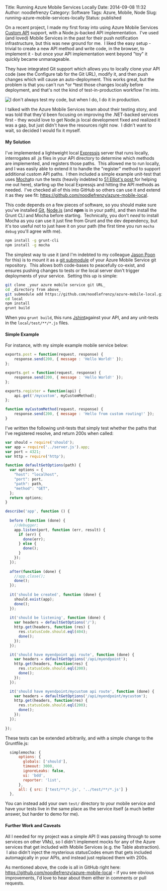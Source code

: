 Title: Running Azure Mobile Services Locally
Date: 2014-09-08 11:32
Author: noodlefrenzy
Category: Software
Tags: Azure, Mobile, Node
Slug: running-azure-mobile-services-locally
Status: published

On a recent project, I made my first foray into using Azure Mobile
Services [Custom
API](http://weblogs.asp.net/scottgu/windows-azure-major-updates-for-mobile-backend-development "Azure Custom API Announcement")
support, with a Node.js-backed API implementation.  I've used (and
loved) Mobile Services in the past for their push notification
infrastructure, but this was new ground for me.  I liked the easy
setup - trivial to create a new API method and write code, in the
browser, to implement it - but once your API implementation went beyond
"toy" it quickly became unmanageable.

They have integrated
Git support which allows you to locally clone your API code (see the
Configure tab for the Git URL), modify it, and then push changes which
will cause an auto-deployment. This works great, but the problem is that
you can't run *or *test those changes locally before deployment,
and that's not the kind of test-in-production workflow I'm into.

![I don't always test my code, but when I do, I do it in production.]({filename}/images/test_in_production.jpg)

I talked with the Azure Mobile Services team about their testing story,
and was told that they'd been focusing on improving the .NET-backed
services first - they would love to get Node.js local development fixed
and realized it was a gap, but just didn't have the resources right now.
 I didn't want to wait, so decided I would fix it myself.

#### My Solution

I've implemented a lightweight
local [Expressjs](http://expressjs.com/ "ExpressJs Home") server that
runs locally, interrogates all .js files in your API directory to
determine which methods are implemented, and registers those paths.
 This allowed me to run locally, and I was easily able to extend it to
handle the "register" method to support additional custom API paths.  I
then included a simple example unit-test that uses
[Mocha](http://visionmedia.github.io/mocha/ "Mocha Home")to run the
tests (heavily indebted to [51 Elliot's
post](http://51elliot.blogspot.com/2013/08/testing-expressjs-rest-api-with-mocha.html "Expressjs Testing With Mocha")[ ](http://51elliot.blogspot.com/2013/08/testing-expressjs-rest-api-with-mocha.html)for
helping me out here), starting up the local Expressjs and hitting the
API methods as needed.  I've checked all of this into GitHub so others
can use it and extend it as they see
fit: <https://github.com/noodlefrenzy/azure-mobile-local>.

This code depends on a few pieces of software, so you should make sure
you've installed
[Git](https://help.github.com/articles/set-up-git "Setting Up Git"),
[Node.js](http://nodejs.org/) (and **npm** is in your path), and then
install the Grunt CLI and Mocha before starting.  Technically, you
don't *need* to install Mocha as you can use it just fine from Grunt and
the dev dependency, but it's too useful not to just have it on your path
(the first time you run `mocha debug` you'll agree with me).

```bash
npm install -g grunt-cli
npm install -g mocha
```

The simplest way to use it (and I'm indebted to my colleague [Jason
Poon](http://jasonpoon.ca) for this) is to mount it as a [git
submodule](http://git-scm.com/docs/git-submodule "Git Submodule Documentation")
of your Azure Mobile Service git repository.  This allows both
code-bases to peacefully co-exist, and ensures pushing changes to tests
or the local server don't trigger deployments of your service.  Setting
this up is simple:

```bash
git clone _your azure mobile service git URL_
cd _directory from above_
git submodule add https://github.com/noodlefrenzy/azure-mobile-local.git local
cd local
npm install
grunt build
```

When you `grunt build`, this runs
[Jshint](http://www.jshint.com/ "JSHint Home")against your API, and any
unit-tests in the `local/test/**/*.js` files.

#### Simple Example

For instance, with my simple example mobile service below:

```js
exports.post = function(request, response) {
    response.send(200, { message : 'Hello World!' });
};

exports.get = function(request, response) {
    response.send(200, { message : 'Hello World!' });
};

exports.register = function(api) {
    api.get('/mycustom', myCustomMethod);
};

function myCustomMethod(request, response) {
    response.send(200, { message : 'Hello from custom routing!' });
}
```

I've written the following unit-tests that simply test whether the paths
that I've registered resolve, and return 200s when called:

```js
var should = require('should');
var app = require('../server.js').app;
var port = 4321;
var http = require('http');

function defaultGetOptions(path) {
  var options = {
    "host": "localhost",
    "port": port,
    "path": path,
    "method": "GET",
  };
  return options;
}

describe('app', function () {
 
  before (function (done) {
    //debugger;
    app.listen(port, function (err, result) {
      if (err) {
        done(err);
      } else {
        done();
      }
    });
  });
 
  after(function (done) {
    //app.close();
    done();
  });
 
  it('should be created', function (done) {
    should.exist(app);
    done();
  });
 
  it('should be listening', function (done) {
    var headers = defaultGetOptions('/');
    http.get(headers, function (res) {
      res.statusCode.should.eql(404);
      done();
    });
  });

  it('should have myendpoint api route', function (done) {
    var headers = defaultGetOptions('/api/myendpoint');
    http.get(headers, function(res) {
      res.statusCode.should.eql(200);
      done();
    });
  });

  it('should have myendpoint/mycustom api route', function (done) {
    var headers = defaultGetOptions('/api/myendpoint/mycustom');
    http.get(headers, function(res) {
      res.statusCode.should.eql(200);
      done();
    });
  });
 
});
```

These tests can be extended arbitrarily, and with a simple change to the
Gruntfile.js:

```js
  simplemocha: {
      options: {
        globals: ['should'],
        timeout: 3000,
        ignoreLeaks: false,
        ui: 'bdd',
        reporter: 'list',
      },
      all: { src: ['test/**/*.js', '../test/**/*.js'] }
  },
```

You can instead add your own `test/` directory to your mobile service
and have your tests live in the same place as the service itself (a much
better answer, but harder to demo for me).

#### Further Work and Caveats

All I needed for my project was a simple API (I was passing through to
some services on other VMs), so I didn't implement mocks for any of the
Azure services that get included with Mobile Services (e.g. the Table
abstraction).  I also didn't inject the mysterious statusCodes enum that
gets included automagically in your APIs, and instead just replaced them
with 200s.

As mentioned above, the code is all in GitHub right here:
<https://github.com/noodlefrenzy/azure-mobile-local> - if you see
obvious improvements, I'd love to hear about them either in comments or
pull requests.

